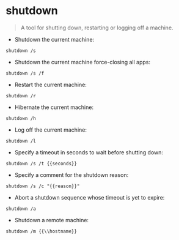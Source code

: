 # shutdown

> A tool for shutting down, restarting or logging off a machine.

- Shutdown the current machine:

`shutdown /s`

- Shutdown the current machine force-closing all apps:

`shutdown /s /f`

- Restart the current machine:

`shutdown /r`

- Hibernate the current machine:

`shutdown /h`

- Log off the current machine:

`shutdown /l`

- Specify a timeout in seconds to wait before shutting down:

`shutdown /s /t {{seconds}}`

- Specify a comment for the shutdown reason:

`shutdown /s /c "{{reason}}"`

- Abort a shutdown sequence whose timeout is yet to expire:

`shutdown /a`

- Shutdown a remote machine:

`shutdown /m {{\\hostname}}`
